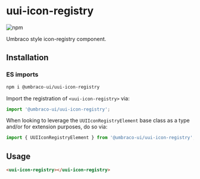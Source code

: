 # uui-icon-registry

![npm](https://img.shields.io/npm/v/@umbraco-ui/uui-icon-registry?logoColor=%231B264F)

Umbraco style icon-registry component.

## Installation

### ES imports

```zsh
npm i @umbraco-ui/uui-icon-registry
```

Import the registration of `<uui-icon-registry>` via:

```javascript
import '@umbraco-ui/uui-icon-registry';
```

When looking to leverage the `UUIIconRegistryElement` base class as a type and/or for extension purposes, do so via:

```javascript
import { UUIIconRegistryElement } from '@umbraco-ui/uui-icon-registry';
```

## Usage

```html
<uui-icon-registry></uui-icon-registry>
```

